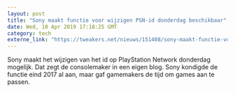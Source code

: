 ```yaml
---
layout: post
title: "Sony maakt functie voor wijzigen PSN-id donderdag beschikbaar"
date: Wed, 10 Apr 2019 17:18:25 GMT
category: tech
externe_link: "https://tweakers.net/nieuws/151408/sony-maakt-functie-voor-wijzigen-psn-id-donderdag-beschikbaar.html"
---
```


Sony maakt het wijzigen van het id op PlayStation Network donderdag mogelijk. Dat zegt de consolemaker in een eigen blog. Sony kondigde de functie eind 2017 al aan, maar gaf gamemakers de tijd om games aan te passen.<img src="http://feeds.feedburner.com/~r/tweakers/mixed/~4/0idUTmxMMNw" height="1" width="1" alt=""/>
